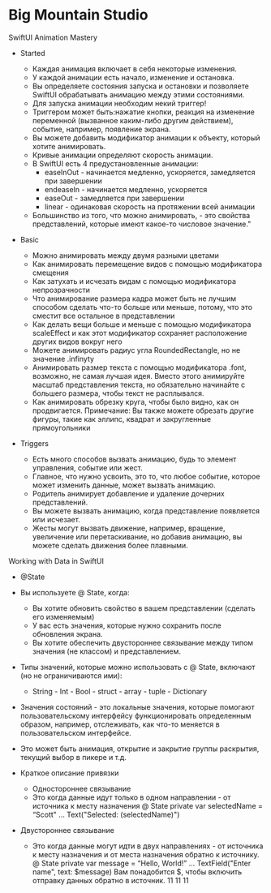# Big Mountain Studio

SwiftUI Animation Mastery
- Started
    - Каждая анимация включает в себя некоторые изменения.
    - У каждой анимации есть начало, изменение и остановка.
    - Вы определяете состояния запуска и остановки и позволяете SwiftUI обрабатывать анимацию между этими состояниями.
    - Для запуска анимации необходим некий триггер!
    - Триггером может быть:нажатие кнопки, реакция на изменение переменной (вызванное каким-либо другим действием), событие, например, появление экрана.
    - Вы можете добавить модификатор анимации к объекту, который хотите анимировать.
    - Кривые анимации определяют скорость анимации.
    - В SwiftUI есть 4 предустановленные анимации:
        - easeInOut - начинается медленно, ускоряется, замедляется при завершении
        - endeaseIn - начинается медленно, ускоряется
        - easeOut - замедляется при завершении
        - linear - одинаковая скорость на протяжении всей анимации
    - Большинство из того, что можно анимировать, - это свойства представлений, которые имеют какое-то числовое значение."

- Basic
    - Можно анимировать между двумя разными цветами
    - Как анимировать перемещение видов с помощью модификатора смещения
    - Как затухать и исчезать видам с помощью модификатора непрозрачности
    - Что анимирование размера кадра может быть не лучшим способом сделать что-то больше или меньше, потому, что это сместит все остальное в представлении
    - Как делать вещи больше и меньше с помощью модификатора scaleEffect и как этот модификатор сохраняет расположение других видов вокруг него
    - Можете анимировать радиус угла RoundedRectangle, но не значение .infinyty
    - Анимировать размер текста с помощью модификатора .font, возможно, не самая лучшая идея. Вместо этого анимируйте масштаб представления текста, но обязательно начинайте с большего размера, чтобы текст не расплывался.
    - Как анимировать обрезку круга, чтобы было видно, как он продвигается. Примечание: Вы также можете обрезать другие фигуры, такие как эллипс, квадрат и закругленные прямоугольники

- Triggers
    - Есть много способов вызвать анимацию, будь то элемент управления, событие или жест.
    - Главное, что нужно усвоить, это то, что любое событие, которое может изменить данные, может вызвать анимацию.
    - Родитель анимирует добавление и удаление дочерних представлений.
    - Вы можете вызвать анимацию, когда представление появляется или исчезает.
    - Жесты могут вызвать движение, например, вращение, увеличение или перетаскивание, но добавив анимацию, вы можете сделать движения более плавными.

Working with Data in SwiftUI
- @State
- Вы используете @ State, когда:
    - Вы хотите обновить свойство в вашем представлении (сделать его изменяемым)
    - У вас есть значения, которые нужно сохранить после обновления экрана.
    - Вы хотите обеспечить двустороннее связывание между типом значения (не классом) и представлением.
    
- Типы значений, которые можно использовать с @ State, включают (но не ограничиваются ими):
    -  String - Int - Bool - struct - array - tuple - Dictionary
    
- Значения состояний - это локальные значения, которые помогают пользовательскому интерфейсу функционировать определенным образом, например, отслеживать, как что-то меняется в пользовательском интерфейсе.
- Это может быть анимация, открытие и закрытие группы раскрытия, текущий выбор в пикере и т.д.

- Краткое описание привязки
  - Одностороннее связывание
  - Это когда данные идут только в одном направлении - от источника к месту назначения
        @ State private var selectedName = “Scott"
        …
        Text("Selected: \(selectedName)")

 - Двустороннее связывание
    - Это когда данные могут идти в двух направлениях - от источника к месту назначения и от места назначения обратно к источнику.
        @ State private var message = “Hello, World!”
        ...
        TextField("Enter name", text: $message)
        Вам понадобится $, чтобы включить отправку данных обратно в источник.
        11
        11
        11
